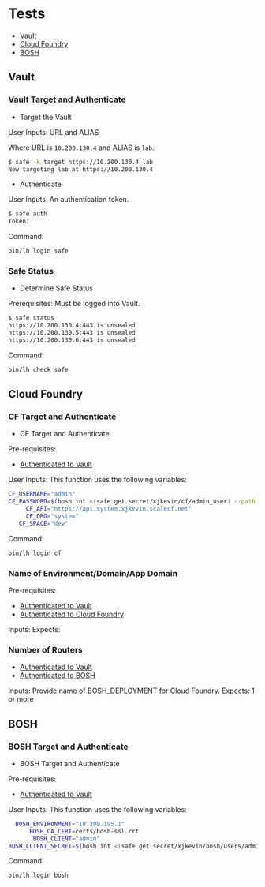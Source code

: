 # Tests

* [Vault](#vault)
* [Cloud Foundry](#cloud-foundry)
* [BOSH](#bosh)

## Vault

### Vault Target and Authenticate

* Target the Vault

User Inputs: URL and ALIAS

Where URL is `10.200.130.4` and ALIAS is `lab`.

```bash
$ safe -k target https://10.200.130.4 lab
Now targeting lab at https://10.200.130.4
```

* Authenticate

User Inputs: An authentication token.

```bash
$ safe auth
Token:
```

Command:

```bash
bin/lh login safe
```

### Safe Status

* Determine Safe Status

Prerequisites: Must be logged into Vault.

```bash
$ safe status
https://10.200.130.4:443 is unsealed
https://10.200.130.5:443 is unsealed
https://10.200.130.6:443 is unsealed
```

Command:

```bash
bin/lh check safe
```

## Cloud Foundry

### CF Target and Authenticate

* CF Target and Authenticate

Pre-requisites:

* [Authenticated to Vault](#vault-target-and-authenticate)

User Inputs: This function uses the following variables:

```bash
CF_USERNAME="admin"
CF_PASSWORD=$(bosh int <(safe get secret/xjkevin/cf/admin_user) --path /password)
     CF_API="https://api.system.xjkevin.scalecf.net"
     CF_ORG="system"
   CF_SPACE="dev"
```

Command:

```bash
bin/lh login cf
```

### Name of Environment/Domain/App Domain

Pre-requisites:

* [Authenticated to Vault](#vault-target-and-authenticate)
* [Authenticated to Cloud Foundry](#cf-target-and-authenticate)

Inputs:
Expects:

### Number of Routers

* [Authenticated to Vault](#vault-target-and-authenticate)
* [Authenticated to BOSH](#bosh-target-and-authenticate)

Inputs: Provide name of BOSH_DEPLOYMENT for Cloud Foundry.
Expects: 1 or more

## BOSH

### BOSH Target and Authenticate

* BOSH Target and Authenticate

Pre-requisites:

* [Authenticated to Vault](#vault-target-and-authenticate)

User Inputs: This function uses the following variables:

```bash
  BOSH_ENVIRONMENT="10.200.195.1"
      BOSH_CA_CERT=certs/bosh-ssl.crt
       BOSH_CLIENT="admin"
BOSH_CLIENT_SECRET=$(bosh int <(safe get secret/xjkevin/bosh/users/admin) --path /password)
```

Command:

```bash
bin/lh login bosh
```
